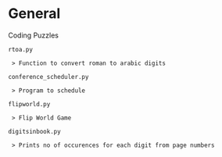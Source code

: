 # General
Coding Puzzles

```
rtoa.py

 > Function to convert roman to arabic digits
```

```
conference_scheduler.py

 > Program to schedule 
```

```
flipworld.py

 > Flip World Game
```


```
digitsinbook.py

 > Prints no of occurences for each digit from page numbers
```

